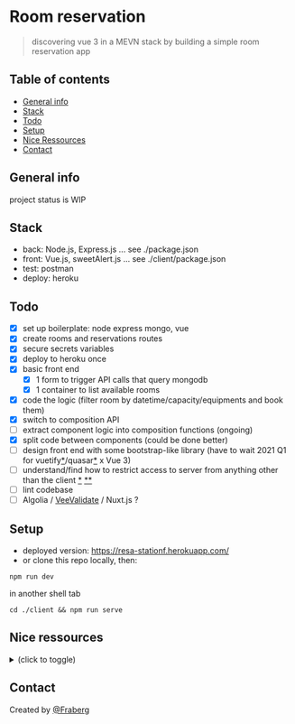 # Room reservation
> discovering vue 3 in a MEVN stack by building a simple room reservation app

## Table of contents
* [General info](#general-info)
* [Stack](#stack)
* [Todo](#todo)
* [Setup](#setup)
* [Nice Ressources](#nice-ressources)
* [Contact](#contact)

## General info
project status is WIP

## Stack
* back: Node.js, Express.js ... see ./package.json
* front: Vue.js, sweetAlert.js ... see ./client/package.json
* test: postman
* deploy: heroku

## Todo
- [x] set up boilerplate: node express mongo, vue
- [x] create rooms and reservations routes
- [x] secure secrets variables
- [x] deploy to heroku once
- [x] basic front end
  - [x] 1 form to trigger API calls that query mongodb
  - [x] 1 container to list available rooms
- [x] code the logic (filter room by datetime/capacity/equipments and book them)
- [x] switch to composition API
- [ ] extract component logic into composition functions (ongoing)
- [x] split code between components (could be done better)
- [ ] design front end with some bootstrap-like library (have to wait 2021 Q1 for vuetify[*](https://vuetifyjs.com/en/introduction/roadmap/#in-development)/quasar[*](https://github.com/quasarframework/quasar/issues/7836) x Vue 3)
- [ ] understand/find how to restrict access to server from anything other than the client [*](https://stackoverflow.com/questions/52988248/in-rest-api-how-to-restrict-url-access-from-browser-using-nodejs-expressjs) [**](https://stackoverflow.com/questions/33060044/express-csrf-token-validation/42842943)
- [ ] lint codebase
- [ ] Algolia / [VeeValidate](https://vee-validate.logaretm.com/v3/) / Nuxt.js ?

## Setup
- deployed version: https://resa-stationf.herokuapp.com/
- or clone this repo locally, then:
```
npm run dev
```
in another shell tab
```
cd ./client && npm run serve
```

## Nice ressources
<details><summary>(click to toggle)</summary>

- mongodb
- node
- express
- vue
  - vue doc https://vuejs.org/
  - vue3 doc https://v3.vuejs.org/
  - vue cli https://cli.vuejs.org/
  - nice [vue 3 tips and tricks](https://www.youtube.com/watch?v=iVnn21cAa3M&list=PLnKfPkeIekbb7X0TqmNNdX-CKOJaYNTpu&index=11), on vs code extensions, error-handling
  - full Stack Vue.js, Express & MongoDB Traversy Media [playlist](https://www.youtube.com/watch?v=j55fHUJqtyw&list=PLillGF-RfqbYSx-Ab1xWVanGKtowTsnNm)
  - composition API [yt video](https://www.youtube.com/watch?v=bwItFdPt-6M)
  - shared state management with Composition API
    - [the idea](https://vueschool.io/articles/vuejs-tutorials/state-management-with-composition-api/)
    - [some good example with provide/inject](https://dev.to/nonso/shared-state-management-with-vue-composition-api-2938) + [code](https://codesandbox.io/s/global-data-management-with-composition-api-kikyi?from-embed=&file=/src/App.vue)
  lifecycle hooks:
    - beforeMount - Right before mounting of the DOM begins
    - mounted - Called when the instance has been mounted (browser updated).
    - beforeUpdate - Called when reactive data has changed, before the DOM is re-rendered.
    - updated - Called when reactive data has changed, and the DOM has been re-rendered.
    - beforeDestroy - Called right before the Vue instance is destroyed.
    - destroyed - Called after the Vue instance has been destroyed.
- other hooks:
    - activated - Used for , when a component inside is toggled on.
    - deactivated - Used for , when a component inside is toggled off.
    - errorCaptured - Called when an error from any descendent component is captured.
- composition API way to do API calls:  
    - beforeCreate and created are not needed when using the Composition API. This is because beforeCreate() is called right before setup() and created() is called right after setup(). Thus, we simply put code inside setup() that would normally be in these hooks, such as API calls.
    - (beforeCreate - Called immediately after instance is initialized, before options are processed.)
    - (created - Called after the instance has been created.)

- heroku
    setting a buildpack on an application [heroku doc](https://devcenter.heroku.com/articles/buildpacks)
- git
  - deploy sub dir [stackoverflow thread](https://stackoverflow.com/questions/26241683/heroku-deploy-a-sub-directory)
- environnement variables
  - [vue doc](https://cli.vuejs.org/guide/mode-and-env.html#environment-variables)
  - [nice article](https://dev.to/benjaminmock/how-to-handle-secrets-in-node-js-environment-variables-2251)
- eslint [set up](https://www.synbioz.com/blog/tech/un-code-js-impeccable-grace-a-eslint)
- [vue chrome extension](https://chrome.google.com/webstore/detail/vuejs-devtools/nhdogjmejiglipccpnnnanhbledajbpd/related?hl=fr)
</details>

## Contact
Created by [@Fraberg](https://github.com/Fraberg/)